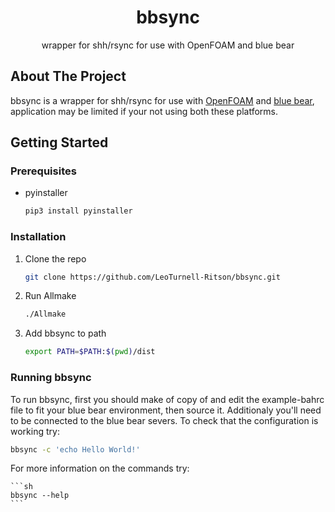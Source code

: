 <h1 align="center">bbsync</h1>

<p align="center">
  wrapper for shh/rsync for use with OpenFOAM and blue bear
  </p>
</div>


## About The Project

bbsync is a wrapper for shh/rsync for use with [OpenFOAM](https://www.openfoam.com/) and [blue bear](https://intranet.birmingham.ac.uk/it/teams/infrastructure/research/bear/bluebear/index.aspx), application may be limited if your not using both these platforms.

## Getting Started

### Prerequisites

* pyinstaller
  ```sh
  pip3 install pyinstaller
  ```

### Installation

1. Clone the repo
   ```sh
   git clone https://github.com/LeoTurnell-Ritson/bbsync.git
   ```
3. Run Allmake
   ```sh
   ./Allmake
   ```
4. Add bbsync to path
   ```sh
   export PATH=$PATH:$(pwd)/dist
   ```
### Running bbsync

To run bbsync, first you should make of copy of and edit the example-bahrc file to fit your blue bear environment, then source it. Additionaly you'll need to be connected to the blue bear severs. To check that the configuration is working try:

   ```sh
   bbsync -c 'echo Hello World!'
   ```
For more information on the commands try:

    ```sh
    bbsync --help
    ```